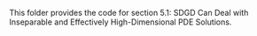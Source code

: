 This folder provides the code for section 5.1: SDGD Can Deal with Inseparable and Effectively High-Dimensional PDE Solutions.
